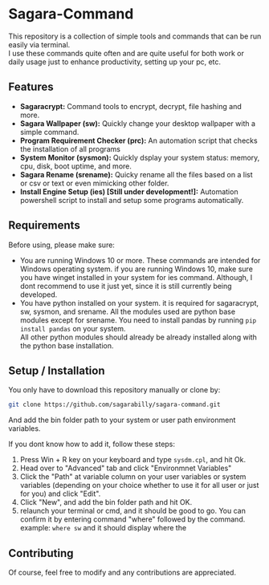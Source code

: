 # Sagara-Command

This repository is a collection of simple tools and commands that can be run easily via terminal.  
I use these commands quite often and are quite useful for both work or daily usage just to enhance productivity, setting up your pc, etc.  

## Features  
- **Sagaracrypt:** Command tools to encrypt, decrypt, file hashing and more.  
- **Sagara Wallpaper (sw):** Quickly change your desktop wallpaper with a simple command.  
- **Program Requirement Checker (prc):** An automation script that checks the installation of all programs 
- **System Monitor (sysmon):** Quickly dsplay your system status: memory, cpu, disk, boot uptime, and more.  
- **Sagara Rename (srename):** Quicky rename all the files based on a list or csv or text or even mimicking other folder.  
- **Install Engine Setup (ies) [Still under development!]:** Automation powershell script to install and setup some programs automatically. 

## Requirements  

Before using, please make sure:
- You are running Windows 10 or more. These commands are intended for Windows operating system. if you are running Windows 10, make sure you have winget installed in your system for ies command. Although, I dont recommend to use it just yet, since it is still currently being developed.  
- You have python installed on your system. it is required for sagaracrypt, sw, sysmon, and srename. All the modules used are python base modules except for srename. You need to install pandas by running ```pip install pandas``` on your system.  
All other python modules should already be already installed along with the python base installation.   

## Setup / Installation  

You only have to download this repository manually or clone by:   
```bash
git clone https://github.com/sagarabilly/sagara-command.git
```
And add the bin folder path to your system or user path environment variables.  

If you dont know how to add it, follow these steps:  
1. Press Win + R key on your keyboard and type ```sysdm.cpl```, and hit Ok.    
2. Head over to "Advanced" tab and click "Environmnet Variables"  
3. Click the "Path" at variable column on your user variables or system variables (depending on your choice whether to use it for all user or just for you) and click "Edit".  
4. Click "New", and add the bin folder path and hit OK.  
5. relaunch your terminal or cmd,  and it should be good to go. You can confirm it by entering command "where" followed by the command. example: ```where sw``` and it should display where the 

## Contributing
Of course, feel free to modify and any contributions are appreciated.  

